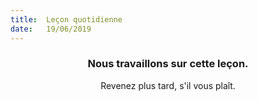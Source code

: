 ```yaml
---
title:  Leçon quotidienne
date:   19/06/2019
---
```


### <center>Nous travaillons sur cette leçon.</center>
<center>Revenez plus tard, s'il vous plaît.</center>